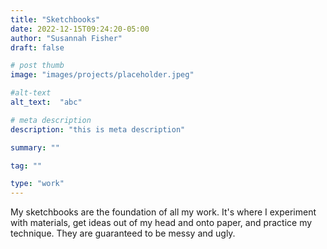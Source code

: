 ```yaml
---
title: "Sketchbooks"
date: 2022-12-15T09:24:20-05:00
author: "Susannah Fisher"
draft: false

# post thumb
image: "images/projects/placeholder.jpeg"

#alt-text
alt_text:  "abc"

# meta description
description: "this is meta description"

summary: ""

tag: ""

type: "work"
---
```


My sketchbooks are the foundation of all my work. It's where I experiment with materials, get ideas out of my head and onto paper, and practice my technique. They are guaranteed to be messy and ugly.
